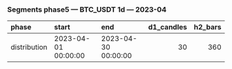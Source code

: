 ### Segments phase5 — BTC_USDT 1d — 2023-04

| phase        | start               | end                 |   d1_candles |   h2_bars |
|:-------------|:--------------------|:--------------------|-------------:|----------:|
| distribution | 2023-04-01 00:00:00 | 2023-04-30 00:00:00 |           30 |       360 |
